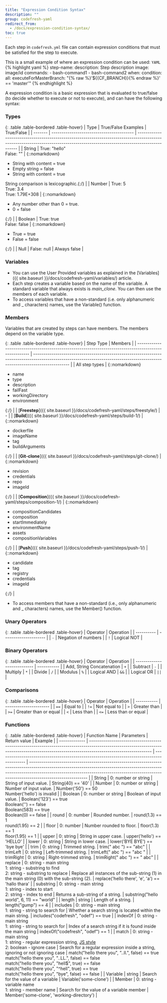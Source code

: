 ```yaml
---
title: "Expression Condition Syntax"
description: ""
group: codefresh-yaml
redirect_from:
  - /docs/expression-condition-syntax/
toc: true
---
```

Each step in `codefresh.yml` file can contain expression conditions that must be satisfied for the step to execute.

This is a small example of where an expression condition can be used:
  `YAML`
{% highlight yaml %}
step-name:
  description: Step description
  image: image/id
  commands:
    - bash-command1
    - bash-command2
  when:
    condition:
      all:
        executeForMasterBranch: "{% raw %}'${{CF_BRANCH}}{% endraw %}' == 'master'"
{% endhighlight %}

A expression condition is a basic expression that is evaluated to true/false (to decide whether to execute or not to execute), and can have the following syntax:

### Types

{: .table .table-bordered .table-hover}
| Type    | True/False Examples                       | True/False                                                                                                                                                                     |
| ------- | ----------------------------------------- | ------------------------------------------------------------------------------------------------------------------------------------------------------------------------------ |
| String  | True: "hello"<br>False: ""                | {::nomarkdown}<ul><li>String with content = true</li><li>Empty string = false</li><li>String with content = true</li></ul><span class="text-muted">String comparison is lexicographic</span>.{:/}    |
| Number  | True: 5<br>True: 3.4<br>True: 1.79E+308   | {::nomarkdown}<ul><li>Any number other than 0 = true.</li><li>0 = false</li></ul>{:/}                                                                                                                                      |
| Boolean | True: true<br>False: false                | {::nomarkdown}<ul><li>True = true</li><li>False = false</li></ul>{:/}                                                                                                                                                       |
| Null    | False: null                               | Always false                                                                                                                                                                   |

### Variables
  * You can use the User Provided variables as explained in the [Variables]({{ site.baseurl }}/docs/codefresh-yaml/variables/) article.
  * Each step creates a variable based on the name of the variable. A standard variable that always exists is *main_clone*. You can then use the members of each variable.
  * To access variables that have a non-standard (i.e. only alphanumeric and _ characters) names, use the Variable() function.

### Members
Variables that are created by steps can have members. The members depend on the variable type.

{: .table .table-bordered .table-hover}
| Step Type                                                                                              | Members                                                                                                                                                                        |
| ------------------------------------------------------------------------------------------------------ | ------------------------------------------------------------------------------------------------------------------------------------------------------------------------------ |
| All step types                                                                                         | {::nomarkdown}<ul><li>name</li><li>type</li><li>description</li><li>failFast</li><li>workingDirectory</li><li>environment</li></ul>{:/}                                        |
| [**Freestep**]({{ site.baseurl }}/docs/codefresh-yaml/steps/freestyle/)        | -                                                                                                                                                                              |
| [**Build**]({{ site.baseurl }}/docs/codefresh-yaml/steps/build-1/)             | {::nomarkdown}<ul><li>dockerfile</li><li>imageName</li><li>tag</li><li>buildArguments</li></ul>{:/}                                                                            |
| [**Git-clone**]({{ site.baseurl }}/docs/codefresh-yaml/steps/git-clone/)       | {::nomarkdown}<ul><li>revision</li><li>credentials</li><li>repo</li><li>imageId</li></ul>{:/}                                                                                  |
| [**Composition**]({{ site.baseurl }}/docs/codefresh-yaml/steps/composition-1/) | {::nomarkdown}<ul><li>compositionCandidates</li><li>composition</li><li>startImmediately</li><li>environmentName</li><li>assets</li><li>compositionVariables</li></ul>{:/}     |
| [**Push**]({{ site.baseurl }}/docs/codefresh-yaml/steps/push-1/)               | {::nomarkdown}<ul><li>candidate</li><li>tag</li><li>registry</li><li>credentials</li><li>imageId</li></ul>{:/}                                                                 |


* To access members that have a non-standard (i.e., only alphanumeric and _ characters) names, use the Member() function.

### Unary Operators

{: .table .table-bordered .table-hover}
| Operator   | Operation             |
| ---------- | --------------------- |
| `-`        | Negation of numbers   |
| `!`        | Logical NOT           |

### Binary Operators

{: .table .table-bordered .table-hover}
| Operator                    | Operation   |
| --------------------------- | ----------- |
| Add, String Concatenation   | `+`         |
| Subtract                    | `-`         |
| Multiply                    | `*`         |
| Divide                      | `/`         |
| Modulus                     | `%`         |
| Logical AND                 | `&&`        |
| Logical OR                  | `||`        |

### Comparisons

{: .table .table-bordered .table-hover}
| Operator    | Operation              |
| ----------- | ---------------------- |
| `==`        | Equal to               |
| `!=`        | Not equal to           |
| `>`         | Greater than           |
| `>=`        | Greater than or equal  |
| `<`         | Less than              |
| `<=`        | Less than or equal     |

### Functions

{: .table .table-bordered .table-hover}
| Function Name | Parameters                                                                                                                                                                                  | Return value                                                                                | Example                                                                                                                                                                                                                                                                 |
| ------------- | ------------------------------------------------------------------------------------------------------------------------------------------------------------------------------------------- | ------------------------------------------------------------------------------------------- | ----------------------------------------------------------------------------------------------------------------------------------------------------------------------------------------------------------------------------------------------------------------------- |
| String        | 0: number or string                                                                                                                                                                         | String of input value.                                                                      | String(40) == '40'                                                                                                                                                                                                                                                      |
| Number        | 0: number or string                                                                                                                                                                         | Number of input value.                                                                      | Number('50') == 50 <br>Number('hello') is invalid                                                                                                                                                                                                                       |
| Boolean       | 0: number or string                                                                                                                                                                         | Boolean of input value.                                                                     | Boolean('123') == true <br>Boolean('') == false <br>Boolean(583) == true <br>Boolean(0) == false                                                                                                                                                                        |
| round         | 0: number                                                                                                                                                                                   | Rounded number.                                                                             | round(1.3) == 1 <br>round(1.95) == 2                                                                                                                                                                                                                                    |
| floor         | 0: number                                                                                                                                                                                   | Number rounded to floor.                                                                    | floor(1.3) == 1<br>floor(1.95) == 1                                                                                                                                                                                                                                     |
| upper         | 0: string                                                                                                                                                                                   | String in upper case.                                                                       | upper('hello') == 'HELLO'                                                                                                                                                                                                                                               |
| lower         | 0: string                                                                                                                                                                                   | String in lower case.                                                                       | lower('BYE BYE') == 'bye bye'                                                                                                                                                                                                                                           |
| trim          | 0: string                                                                                                                                                                                   | Trimmed string.                                                                             | trim(" abc ") == "abc"                                                                                                                                                                                                                                                  |
| trimLeft      | 0: string                                                                                                                                                                                   | Left-trimmed string.                                                                        | trimLeft("   abc   ") == "abc   "                                                                                                                                                                                                                                       |
| trimRight     | 0: string                                                                                                                                                                                   | Right-trimmed string.                                                                       | trimRight("   abc   ") == "   abc"                                                                                                                                                                                                                                      |
| replace       | 0: string - main string <br>1: string - substring to find <br>2: string - substring to replace                                                                                              | Replace all instances of the sub-string (1) in the main string (0) with the sub-string (2). | replace('hello there', 'e', 'a') == 'hallo thara'                                                                                                                                                                                                                       |
| substring     | 0: string - main string <br>1: string - index to start <br>2: string - index to end                                                                                                         | Returns a sub-string of a string.                                                           | substring("hello world", 6, 11) == "world"                                                                                                                                                                                                                              |
| length        | string                                                                                                                                                                                      | Length of a string.                                                                         | length("gump") == 4                                                                                                                                                                                                                                                     |
| includes      | 0: string - main string<br>1: string - string to search for                                                                                                                                 | Whether a search string is located within the main string.                                  | includes("codefresh", "odef") == true                                                                                                                                                                                                                                   |
| indexOf       | 0: string - main string<br>1: string - string to search for                                                                                                                                 | Index of a search string if it is found inside the main string                              | indexOf("codefresh", "odef") == 1                                                                                                                                                                                                                                       |
| match         | 0: string - main string<br>1: string - regular expression string, [JS style](https://developer.mozilla.org/en-US/docs/Web/JavaScript/Guide/Regular_Expressions)<br>2: boolean - ignore case | Search for a regular expression inside a string, ignoring or not ignoring case              | match("hello there you", "..ll.", false) == true <br> match("hello there you", "..LL.", false) == false <br> match("hello there you", "hell$", true) == false <br> match("hello there you", "^hell", true) == true <br> match("hello there you", "bye", false) == false |
| Variable      | string                                                                                                                                                                                      | Search for the value of a variable                                                          | Variable('some-clone')                                                                                                                                                                                                                                                  |
| Member        | 0: string - variable name<br>1: string - member name                                                                                                                                        | Search for the value of a variable member                                                   | Member('some-clone', 'working-directory')                                                                                                                                                                                                                               |
